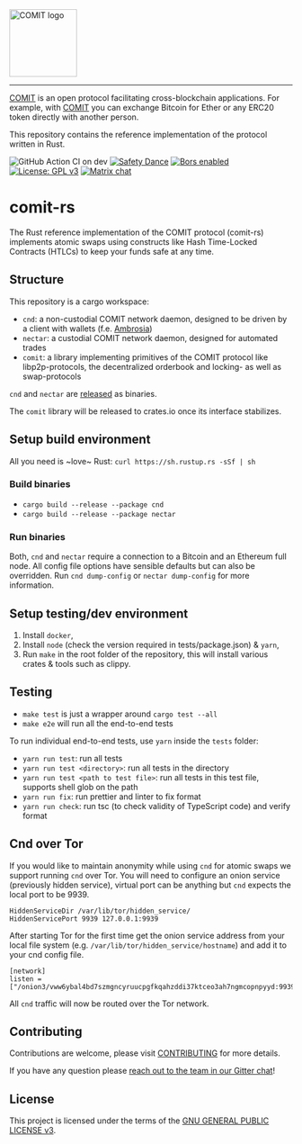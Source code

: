 <a href="https://comit.network">
<img src="https://comit.network/img/comit-logo-black.svg" height="120px" alt="COMIT logo" />
</a>

---

[COMIT](https://comit.network) is an open protocol facilitating cross-blockchain applications.
For example, with [COMIT](https://comit.network) you can exchange Bitcoin for Ether or any ERC20 token directly with another person.

This repository contains the reference implementation of the protocol written in Rust.

![GitHub Action CI on dev](https://github.com/comit-network/comit-rs/workflows/CI/badge.svg?branch=dev)
[![Safety Dance](https://img.shields.io/badge/unsafe-forbidden-success.svg)](https://github.com/rust-secure-code/safety-dance/)
[![Bors enabled](https://bors.tech/images/badge_small.svg)](https://app.bors.tech/repositories/20717)
[![License: GPL v3](https://img.shields.io/badge/License-GPLv3-blue.svg)](https://www.gnu.org/licenses/gpl-3.0)
[![Matrix chat](https://img.shields.io/badge/chat-on%20matrix-brightgreen?style=flat&logo=matrix)](https://app.element.io/#/room/#comit:matrix.org)

# comit-rs

The Rust reference implementation of the COMIT protocol (comit-rs) implements atomic swaps using constructs like Hash Time-Locked Contracts (HTLCs) to keep your funds safe at any time.

## Structure

This repository is a cargo workspace:

- `cnd`: a non-custodial COMIT network daemon, designed to be driven by a client with wallets (f.e. [Ambrosia](https://github.com/comit-network/ambrosia/))
- `nectar`: a custodial COMIT network daemon, designed for automated trades
- `comit`: a library implementing primitives of the COMIT protocol like libp2p-protocols, the decentralized orderbook and locking- as well as swap-protocols

`cnd` and `nectar` are [released](https://github.com/comit-network/comit-rs/releases) as binaries.

The `comit` library will be released to crates.io once its interface stabilizes.

## Setup build environment

All you need is ~love~ Rust: `curl https://sh.rustup.rs -sSf | sh`

### Build binaries

- `cargo build --release --package cnd`
- `cargo build --release --package nectar`

### Run binaries

Both, `cnd` and `nectar` require a connection to a Bitcoin and an Ethereum full node.
All config file options have sensible defaults but can also be overridden.
Run `cnd dump-config` or `nectar dump-config` for more information.

## Setup testing/dev environment

1. Install `docker`,
2. Install `node` (check the version required in tests/package.json) & `yarn`,
3. Run `make` in the root folder of the repository, this will install various crates & tools such as clippy.

## Testing

- `make test` is just a wrapper around `cargo test --all`
- `make e2e` will run all the end-to-end tests

To run individual end-to-end tests, use `yarn` inside the `tests` folder:

- `yarn run test`: run all tests
- `yarn run test <directory>`: run all tests in the directory
- `yarn run test <path to test file>`: run all tests in this test file, supports shell glob on the path
- `yarn run fix`: run prettier and linter to fix format
- `yarn run check`: run tsc (to check validity of TypeScript code) and verify format

## Cnd over Tor

If you would like to maintain anonymity while using `cnd` for atomic swaps we support running `cnd` over Tor.
You will need to configure an onion service (previously hidden service), virtual port can be anything but `cnd` expects the local port to be 9939.

```
HiddenServiceDir /var/lib/tor/hidden_service/
HiddenServicePort 9939 127.0.0.1:9939
```

After starting Tor for the first time get the onion service address from your local file system (e.g. `/var/lib/tor/hidden_service/hostname`) and add it to your cnd config file.

```
[network]
listen = ["/onion3/vww6ybal4bd7szmgncyruucpgfkqahzddi37ktceo3ah7ngmcopnpyyd:9939"]
```

All `cnd` traffic will now be routed over the Tor network.

## Contributing

Contributions are welcome, please visit [CONTRIBUTING](CONTRIBUTING.md) for more details.

If you have any question please [reach out to the team in our Gitter chat](https://gitter.im/comit-network/community)!

## License

This project is licensed under the terms of the [GNU GENERAL PUBLIC LICENSE v3](LICENSE.md).
